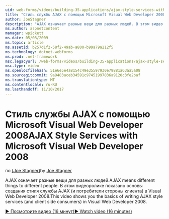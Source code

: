 ```yaml
---
uid: web-forms/videos/building-35-applications/ajax-style-services-with-microsoft-visual-web-developer-2008
title: "Стиль службы AJAX с помощью Microsoft Visual Web Developer 2008 | Документы Microsoft"
author: JoeStagner
description: "AJAX означает разные вещи для разных людей. В этом видео показано основы создания стиля службы AJAX (и потребители стороны клиента) в Visual веб-разработках..."
ms.author: aspnetcontent
manager: wpickett
ms.date: 05/08/2009
ms.topic: article
ms.assetid: b257d1f2-58f2-49ab-a800-b99a79a212f5
ms.technology: dotnet-webforms
ms.prod: .net-framework
msc.legacyurl: /web-forms/videos/building-35-applications/ajax-style-services-with-microsoft-visual-web-developer-2008
msc.type: video
ms.openlocfilehash: 51e6e5e4a8154c49e35597930e79881a63aa5a08
ms.sourcegitcommit: 9a9483aceb34591c97451997036a9120c3fe2baf
ms.translationtype: MT
ms.contentlocale: ru-RU
ms.lasthandoff: 11/10/2017
---
```

<a name="ajax-style-services-with-microsoft-visual-web-developer-2008"></a><span data-ttu-id="ba9ec-104">Стиль службы AJAX с помощью Microsoft Visual Web Developer 2008</span><span class="sxs-lookup"><span data-stu-id="ba9ec-104">AJAX Style Services with Microsoft Visual Web Developer 2008</span></span>
====================
<span data-ttu-id="ba9ec-105">по [(Joe Stagner)](https://github.com/JoeStagner)</span><span class="sxs-lookup"><span data-stu-id="ba9ec-105">by [Joe Stagner](https://github.com/JoeStagner)</span></span>

<span data-ttu-id="ba9ec-106">AJAX означает разные вещи для разных людей.</span><span class="sxs-lookup"><span data-stu-id="ba9ec-106">AJAX means different things to different people.</span></span> <span data-ttu-id="ba9ec-107">В этом видеоролике показано основы создания стиля службы AJAX (и потребители стороны клиента) в Visual Web Developer 2008.</span><span class="sxs-lookup"><span data-stu-id="ba9ec-107">This video shows you the basics of writing AJAX style services (and client side consumers) in Visual Web Developer 2008.</span></span>

[<span data-ttu-id="ba9ec-108">&#9654; Посмотрите видео (16 минут)</span><span class="sxs-lookup"><span data-stu-id="ba9ec-108">&#9654; Watch video (16 minutes)</span></span>](https://channel9.msdn.com/Blogs/ASP-NET-Site-Videos/ajax-style-services-with-microsoft-visual-web-developer-2008)

